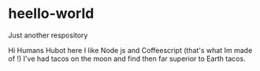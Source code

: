 # heello-world
Just another respository


Hi Humans 
Hubot here I like Node js and Coffeescript (that's what Im made of !)
I've had tacos on the moon and find then far superior to Earth tacos.
